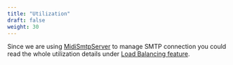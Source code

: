 ```yaml
---
title: "Utilization"
draft: false
weight: 30
---
```


Since we are using [MidiSmtpServer](https://midi-smtp-server.readthedocs.io) to manage SMTP connection you could read the whole utilization details under [Load Balancing feature](https://midi-smtp-server.readthedocs.io/feature_load_balancing/).
